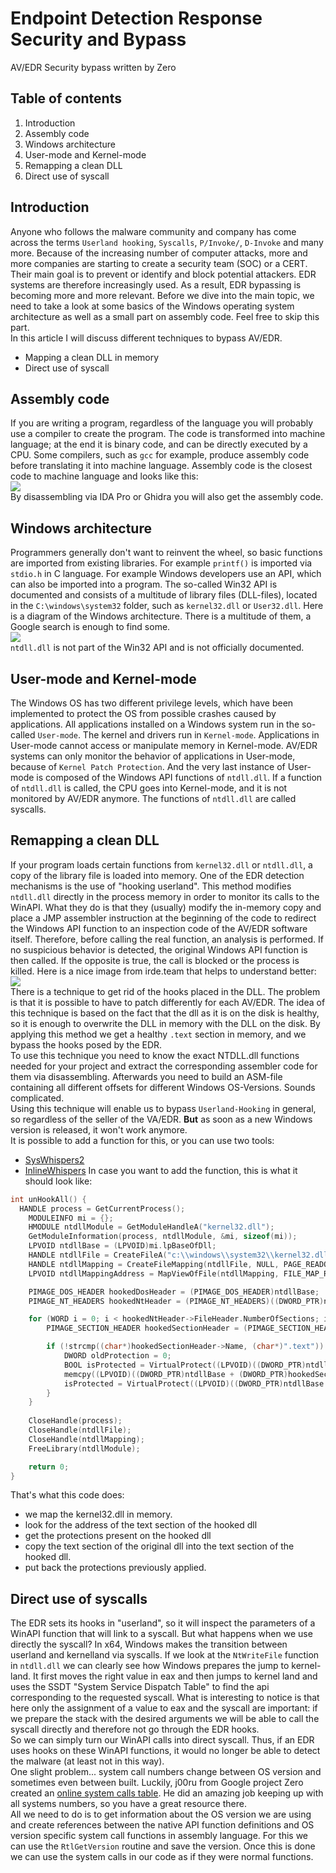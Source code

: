 # Endpoint Detection Response Security and Bypass
AV/EDR Security bypass written by Zero

## Table of contents
1. Introduction
2. Assembly code
3. Windows architecture
4. User-mode and Kernel-mode
5. Remapping a clean DLL
6. Direct use of syscall

## Introduction
Anyone who follows the malware community and company has come across the terms `Userland hooking`, `Syscalls`, `P/Invoke/`, `D-Invoke` and many more. Because of the increasing number of computer attacks, more and more companies are starting to create a security team (SOC) or a CERT. Their main goal is to prevent or identify and block potential attackers. EDR systems are therefore increasingly used. As a result, EDR bypassing is becoming more and more relevant. Before we dive into the main topic, we need to take a look at some basics of the Windows operating system architecture as well as a small part on assembly code. Feel free to skip this part.<br>
In this article I will discuss different techniques to bypass AV/EDR.
* Mapping a clean DLL in memory
* Direct use of syscall

## Assembly code
If you are writing a program, regardless of the language you will probably use a compiler to create the program. The code is transformed into machine language; at the end it is binary code, and can be directly executed by a CPU.
Some compilers, such as `gcc` for example, produce assembly code before translating it into machine language. Assembly code is the closest code to machine language and looks like this:<br>
![](https://i.imgur.com/j85R6jD.png)<br>
By disassembling via IDA Pro or Ghidra you will also get the assembly code.

## Windows architecture
Programmers generally don't want to reinvent the wheel, so basic functions are imported from existing libraries. For example `printf()` is imported via `stdio.h` in C language. For example Windows developers use an API, which can also be imported into a program. The so-called Win32 API is documented and consists of a multitude of library files (DLL-files), located in the `C:\windows\system32` folder, such as `kernel32.dll` or `User32.dll`.
Here is a diagram of the Windows architecture. There is a multitude of them, a Google search is enough to find some.<br>
![](https://i.imgur.com/EhSmSI2.png)<br>
`ntdll.dll` is not part of the Win32 API and is not officially documented.

## User-mode and Kernel-mode
The Windows OS has two different privilege levels, which have been implemented to protect the OS from possible crashes caused by applications. All applications installed on a Windows system run in the so-called `User-mode`. The kernel and drivers run in `Kernel-mode`. Applications in User-mode cannot access or manipulate memory in Kernel-mode. AV/EDR systems can only monitor the behavior of applications in User-mode, because of `Kernel Patch Protection`. And the very last instance of User-mode is composed of the Windows API functions of `ntdll.dll`. If a function of `ntdll.dll` is called, the CPU goes into Kernel-mode, and it is not monitored by AV/EDR anymore. The functions of `ntdll.dll` are called syscalls.

## Remapping a clean DLL
If your program loads certain functions from `kernel32.dll` or `ntdll.dll`, a copy of the library file is loaded into memory. One of the EDR detection mechanisms is the use of "hooking userland". This method modifies `ntdll.dll` directly in the process memory in order to monitor its calls to the WinAPI. What they do is that they (usually) modify the in-memory copy and place a JMP assembler instruction at the beginning of the code to redirect the Windows API function to an inspection code of the AV/EDR software itself. Therefore, before calling the real function, an analysis is performed. If no suspicious behavior is detected, the original Windows API function is then called. If the opposite is true, the call is blocked or the process is killed. Here is a nice image from irde.team that helps to understand better:<br>
![](https://i.imgur.com/ZAonrfi.png)<br>
There is a technique to get rid of the hooks placed in the DLL. The problem is that it is possible to have to patch differently for each AV/EDR. The idea of this technique is based on the fact that the dll as it is on the disk is healthy, so it is enough to overwrite the DLL in memory with the DLL on the disk.
By applying this method we get a healthy `.text` section in memory, and we bypass the hooks posed by the EDR.<br>
To use this technique you need to know the exact NTDLL.dll functions needed for your project and extract the corresponding assembler code for them via disassembling. Afterwards you need to build an ASM-file containing all different offsets for different Windows OS-Versions. Sounds complicated. <br>
Using this technique will enable us to bypass `Userland-Hooking` in general, so regardless of the seller of the VA/EDR. **But** as soon as a new Windows version is released, it won't work anymore.<br>
It is possible to add a function for this, or you can use two tools:
* [SysWhispers2](https://github.com/jthuraisamy/SysWhispers2)
* [InlineWhispers](https://github.com/outflanknl/InlineWhispers)
In case you want to add the function, this is what it should look like:

```c
int unHookAll() { 
  HANDLE process = GetCurrentProcess();
    MODULEINFO mi = {};
    HMODULE ntdllModule = GetModuleHandleA("kernel32.dll");
    GetModuleInformation(process, ntdllModule, &mi, sizeof(mi));
    LPVOID ntdllBase = (LPVOID)mi.lpBaseOfDll;
    HANDLE ntdllFile = CreateFileA("c:\\windows\\system32\\kernel32.dll", GENERIC_READ, FILE_SHARE_READ, NULL, OPEN_EXISTING, 0, NULL);
    HANDLE ntdllMapping = CreateFileMapping(ntdllFile, NULL, PAGE_READONLY | SEC_IMAGE, 0, 0, NULL);
    LPVOID ntdllMappingAddress = MapViewOfFile(ntdllMapping, FILE_MAP_READ, 0, 0, 0);

    PIMAGE_DOS_HEADER hookedDosHeader = (PIMAGE_DOS_HEADER)ntdllBase;
    PIMAGE_NT_HEADERS hookedNtHeader = (PIMAGE_NT_HEADERS)((DWORD_PTR)ntdllBase + hookedDosHeader->e_lfanew);

    for (WORD i = 0; i < hookedNtHeader->FileHeader.NumberOfSections; i++) {
        PIMAGE_SECTION_HEADER hookedSectionHeader = (PIMAGE_SECTION_HEADER)((DWORD_PTR)IMAGE_FIRST_SECTION(hookedNtHeader) + ((DWORD_PTR)IMAGE_SIZEOF_SECTION_HEADER * i));

        if (!strcmp((char*)hookedSectionHeader->Name, (char*)".text")) {
            DWORD oldProtection = 0;
            BOOL isProtected = VirtualProtect((LPVOID)((DWORD_PTR)ntdllBase + (DWORD_PTR)hookedSectionHeader->VirtualAddress), hookedSectionHeader->Misc.VirtualSize, PAGE_EXECUTE_READWRITE, &oldProtection);
            memcpy((LPVOID)((DWORD_PTR)ntdllBase + (DWORD_PTR)hookedSectionHeader->VirtualAddress), (LPVOID)((DWORD_PTR)ntdllMappingAddress + (DWORD_PTR)hookedSectionHeader->VirtualAddress), hookedSectionHeader->Misc.VirtualSize);
            isProtected = VirtualProtect((LPVOID)((DWORD_PTR)ntdllBase + (DWORD_PTR)hookedSectionHeader->VirtualAddress), hookedSectionHeader->Misc.VirtualSize, oldProtection, &oldProtection);
        }
    }
   
    CloseHandle(process);
    CloseHandle(ntdllFile);
    CloseHandle(ntdllMapping);
    FreeLibrary(ntdllModule);

    return 0;
}
```

That's what this code does:
* we map the kernel32.dll in memory.
* look for the address of the text section of the hooked dll
* get the protections present on the hooked dll
* copy the text section of the original dll into the text section of the hooked dll.
* put back the protections previously applied.

## Direct use of syscalls
The EDR sets its hooks in "userland", so it will inspect the parameters of a WinAPI function that will link to a syscall. But what happens when we use directly the syscall?
In x64, Windows makes the transition between userland and kernelland via syscalls. If we look at the `NtWriteFile` function in `ntdll.dll` we can clearly see how Windows prepares the jump to kernel-land. It first moves the right value in eax and then jumps to kernel land and uses the SSDT "System Service Dispatch Table" to find the api corresponding to the requested syscall. What is interesting to notice is that here only the assignment of a value to eax and the syscall are important: if we prepare the stack with the desired arguments we will be able to call the syscall directly and therefore not go through the EDR hooks.<br>
So we can simply turn our WinAPI calls into direct syscall. Thus, if an EDR uses hooks on these WinAPI functions, it would no longer be able to detect the malware (at least not in this way).<br>
One slight problem... system call numbers change between OS version and sometimes even between built. Luckily, j00ru from Google project Zero created an [online system calls table](https://j00ru.vexillium.org/syscalls/nt/64/). He did an amazing job keeping up with all systems numbers, so you have a great resource there.<br>
All we need to do is to get information about the OS version we are using and create references between the native API function definitions and OS version specific system call functions in assembly language. For this we can use the `RtlGetVersion` routine and save the version. Once this is done we can use the system calls in our code as if they were normal functions.
